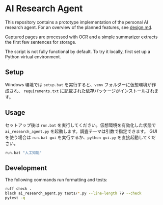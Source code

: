 # AI Research Agent

This repository contains a prototype implementation of the personal AI research agent.
For an overview of the planned features, see [design.md](design.md).

Captured pages are processed with OCR and a simple summarizer extracts the first
few sentences for storage.

The script is not fully functional by default. To try it locally, first set up a
Python virtual environment.

## Setup

Windows 環境では `setup.bat` を実行すると、`venv` フォルダーに仮想環境が作成され、
`requirements.txt` に記載された依存パッケージがインストールされます。

## Usage

セットアップ後は `run.bat` を実行してください。仮想環境を有効化した状態で
`ai_research_agent.py` を起動します。調査テーマは引数で指定できます。
GUI を使う場合は `run.bat gui` を実行するか、`python gui.py` を直接起動してください。

```cmd
run.bat "人工知能"
```

## Development

The following commands run formatting and tests:

```bash
ruff check .
black ai_research_agent.py tests/*.py --line-length 79 --check
pytest -q
```
